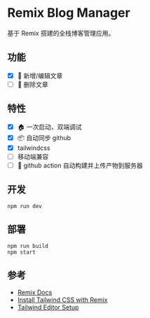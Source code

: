 # Remix Blog Manager

基于 Remix 搭建的全栈博客管理应用。

## 功能

- [x] 📒 新增/编辑文章
- [ ] 🔪 删除文章

## 特性

- [x] 🏠 一次启动，双端调试
- [x] 📦 自动同步 github
- [x] tailwindcss 
- [ ] 移动端兼容
- [ ] 📝 github action 自动构建并上传产物到服务器

## 开发

```shell
npm run dev
```

## 部署

```shell
npm run build
npm start
```

## 参考

- [Remix Docs](https://remix.run/docs)
- [Install Tailwind CSS with Remix](https://tailwindcss.com/docs/guides/remix)
- [Tailwind Editor Setup](https://tailwindcss.com/docs/editor-setup)